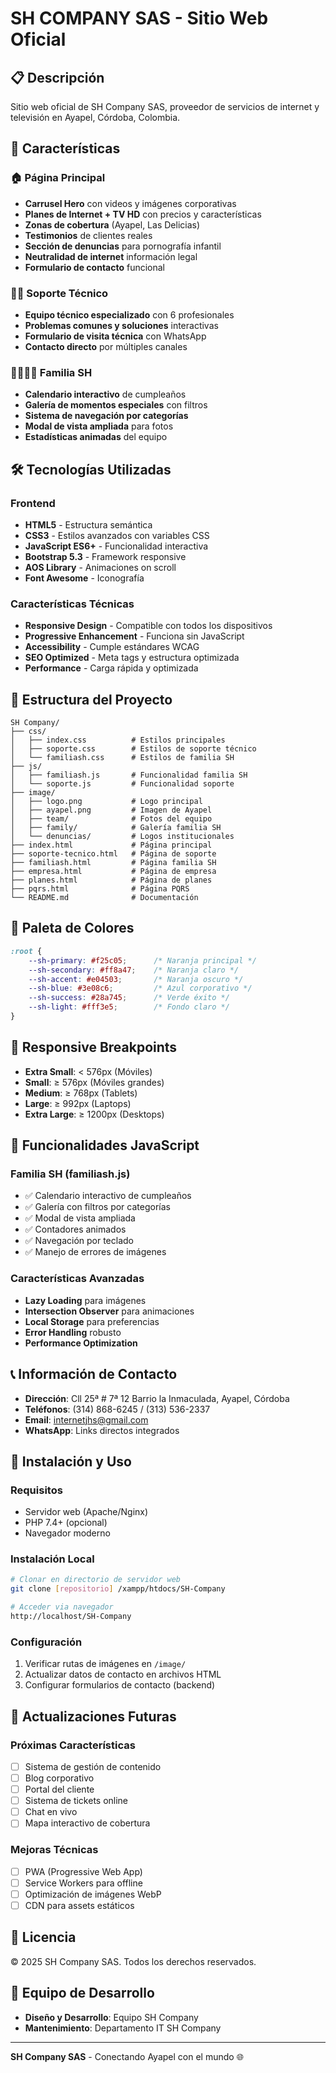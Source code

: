 # SH COMPANY SAS - Sitio Web Oficial

## 📋 Descripción
Sitio web oficial de SH Company SAS, proveedor de servicios de internet y televisión en Ayapel, Córdoba, Colombia.

## 🚀 Características

### 🏠 Página Principal
- **Carrusel Hero** con videos y imágenes corporativas
- **Planes de Internet + TV HD** con precios y características
- **Zonas de cobertura** (Ayapel, Las Delicias)
- **Testimonios** de clientes reales
- **Sección de denuncias** para pornografía infantil
- **Neutralidad de internet** información legal
- **Formulario de contacto** funcional

### 👨‍💼 Soporte Técnico
- **Equipo técnico especializado** con 6 profesionales
- **Problemas comunes y soluciones** interactivas
- **Formulario de visita técnica** con WhatsApp
- **Contacto directo** por múltiples canales

### 👨‍👩‍👧‍👦 Familia SH
- **Calendario interactivo** de cumpleaños
- **Galería de momentos especiales** con filtros
- **Sistema de navegación por categorías**
- **Modal de vista ampliada** para fotos
- **Estadísticas animadas** del equipo

## 🛠 Tecnologías Utilizadas

### Frontend
- **HTML5** - Estructura semántica
- **CSS3** - Estilos avanzados con variables CSS
- **JavaScript ES6+** - Funcionalidad interactiva
- **Bootstrap 5.3** - Framework responsive
- **AOS Library** - Animaciones on scroll
- **Font Awesome** - Iconografía

### Características Técnicas
- **Responsive Design** - Compatible con todos los dispositivos
- **Progressive Enhancement** - Funciona sin JavaScript
- **Accessibility** - Cumple estándares WCAG
- **SEO Optimized** - Meta tags y estructura optimizada
- **Performance** - Carga rápida y optimizada

## 📁 Estructura del Proyecto

```
SH Company/
├── css/
│   ├── index.css          # Estilos principales
│   ├── soporte.css        # Estilos de soporte técnico
│   └── familiash.css      # Estilos de familia SH
├── js/
│   ├── familiash.js       # Funcionalidad familia SH
│   └── soporte.js         # Funcionalidad soporte
├── image/
│   ├── logo.png           # Logo principal
│   ├── ayapel.png         # Imagen de Ayapel
│   ├── team/              # Fotos del equipo
│   ├── family/            # Galería familia SH
│   └── denuncias/         # Logos institucionales
├── index.html             # Página principal
├── soporte-tecnico.html   # Página de soporte
├── familiash.html         # Página familia SH
├── empresa.html           # Página de empresa
├── planes.html            # Página de planes
├── pqrs.html              # Página PQRS
└── README.md              # Documentación
```

## 🎨 Paleta de Colores

```css
:root {
    --sh-primary: #f25c05;      /* Naranja principal */
    --sh-secondary: #ff8a47;    /* Naranja claro */
    --sh-accent: #e04503;       /* Naranja oscuro */
    --sh-blue: #3e08c6;         /* Azul corporativo */
    --sh-success: #28a745;      /* Verde éxito */
    --sh-light: #fff3e5;        /* Fondo claro */
}
```

## 📱 Responsive Breakpoints

- **Extra Small**: < 576px (Móviles)
- **Small**: ≥ 576px (Móviles grandes)
- **Medium**: ≥ 768px (Tablets)
- **Large**: ≥ 992px (Laptops)
- **Extra Large**: ≥ 1200px (Desktops)

## 🔧 Funcionalidades JavaScript

### Familia SH (familiash.js)
- ✅ Calendario interactivo de cumpleaños
- ✅ Galería con filtros por categorías
- ✅ Modal de vista ampliada
- ✅ Contadores animados
- ✅ Navegación por teclado
- ✅ Manejo de errores de imágenes

### Características Avanzadas
- **Lazy Loading** para imágenes
- **Intersection Observer** para animaciones
- **Local Storage** para preferencias
- **Error Handling** robusto
- **Performance Optimization**

## 📞 Información de Contacto

- **Dirección**: Cll 25ª # 7ª 12 Barrio la Inmaculada, Ayapel, Córdoba
- **Teléfonos**: (314) 868-6245 / (313) 536-2337
- **Email**: internetjhs@gmail.com
- **WhatsApp**: Links directos integrados

## 🚀 Instalación y Uso

### Requisitos
- Servidor web (Apache/Nginx)
- PHP 7.4+ (opcional)
- Navegador moderno

### Instalación Local
```bash
# Clonar en directorio de servidor web
git clone [repositorio] /xampp/htdocs/SH-Company

# Acceder via navegador
http://localhost/SH-Company
```

### Configuración
1. Verificar rutas de imágenes en `/image/`
2. Actualizar datos de contacto en archivos HTML
3. Configurar formularios de contacto (backend)

## 🔄 Actualizaciones Futuras

### Próximas Características
- [ ] Sistema de gestión de contenido
- [ ] Blog corporativo
- [ ] Portal del cliente
- [ ] Sistema de tickets online
- [ ] Chat en vivo
- [ ] Mapa interactivo de cobertura

### Mejoras Técnicas
- [ ] PWA (Progressive Web App)
- [ ] Service Workers para offline
- [ ] Optimización de imágenes WebP
- [ ] CDN para assets estáticos

## 📄 Licencia
© 2025 SH Company SAS. Todos los derechos reservados.

## 👥 Equipo de Desarrollo
- **Diseño y Desarrollo**: Equipo SH Company
- **Mantenimiento**: Departamento IT SH Company

---

**SH Company SAS** - Conectando Ayapel con el mundo 🌐